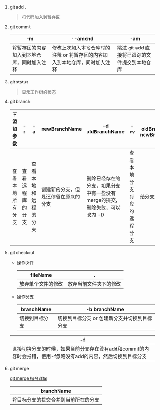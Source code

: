 1. git add .

    > 将代码加入到暂存区

2. git commit 

    | -m                                         | --amend                                                                    | -am                                           |
    | ------------------------------------------ | -------------------------------------------------------------------------- | --------------------------------------------- |
    | 将暂存区的内容加入到本地仓库，同时加入注释 | 修改上次加入本地仓库时的注释 or 将暂存区的内容加入到本地仓库，同时加入注释 | 跳过 git add 直接将已跟踪的文件提交到本地仓库 |

3. git status 

    > 显示工作树的状态

4. git branch

    | 不添加参数       | -r               | -a                   | newBranchName                        | -d oldBranchName                                                           | -vv                        | -m oldBranchName newBranchName |
    | ---------------- | ---------------- | -------------------- | ------------------------------------ | -------------------------------------------------------------------------- | -------------------------- | ------------------------------ |
    | 查看本地所有分支 | 查看远程库的分支 | 查看本地和远程的分支 | 创建新的分支，但是还停留在原来的分支 | 删除已经存在的分支，如果分支中有一些没有merge的提交，删除失败，可以改为 -D | 查看本地分支对应的远程分支 | 给分支重命名                   |

5. git checkout

    * 操作文件  

        | fileName           | .                      |
        | ------------------ | ---------------------- |
        | 放弃单个文件的修改 | 放弃当前文件夹下的修改 |

    * 操作分支  

        | branchName     | -b branchName                                |
        | -------------- | -------------------------------------------- |
        | 切换到目标分支 | 切换到目标分支 or 创建新分支并切换到目标分支 |

    | -f                                                                                                             |
    | -------------------------------------------------------------------------------------------------------------- |
    | 直接切换分支的时候，如果当前分支存在没有add和commit的内容时会报错，使用-f忽略没有add的内容，然后切换到目标分支 |

6. git merge

    [git merge 指令详解](https://www.jianshu.com/p/58a166f24c81)

    | branchName                           |
    | ------------------------------------ |
    | 将目标分支的提交合并到当前所在的分支 |